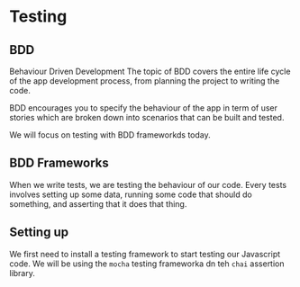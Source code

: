 # Testing

## BDD
Behaviour Driven Development
The topic of BDD covers the entire life cycle of the app development process, from planning the project to writing the code. 

BDD encourages you to specify the behaviour of the app in term of user stories which are broken down into scenarios that can be built and tested. 

We will focus on testing with BDD frameworkds today. 


## BDD Frameworks
When we write tests, we are testing the behaviour of our code. Every tests involves setting up some data, running some code that should do something, and asserting that it does that thing. 

## Setting up
We first need to install a testing framework to start testing our Javascript code. 
We will be using the `mocha` testing frameworka dn teh `chai` assertion library. 


